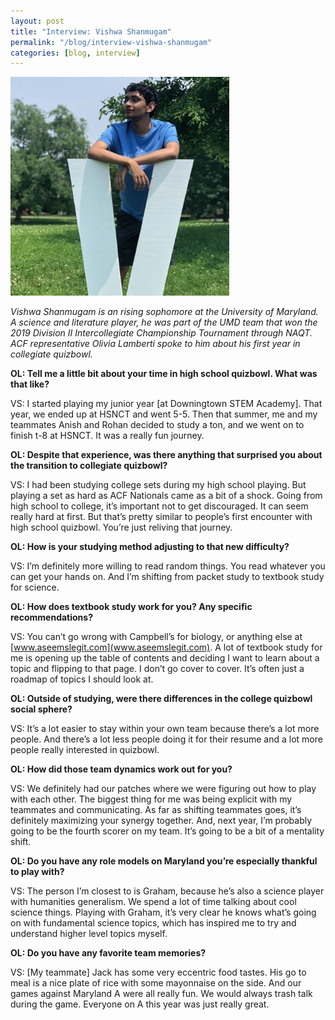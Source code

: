 ```yaml
---
layout: post
title: "Interview: Vishwa Shanmugam"
permalink: "/blog/interview-vishwa-shanmugam"
categories: [blog, interview]
---
```


<img src="/blog/images/vishwa-shanmugam.jpg" style="width:350px;"/>

*Vishwa Shanmugam is an rising sophomore at the University of Maryland. A science and literature player, he was part of the UMD team that won the 2019 Division II Intercollegiate Championship Tournament through NAQT. ACF representative Olivia Lamberti spoke to him about his first year in collegiate quizbowl.*

**OL: Tell me a little bit about your time in high school quizbowl. What was that like?**

VS: I started playing my junior year [at Downingtown STEM Academy]. That year, we ended up at HSNCT and went 5-5. Then that summer, me and my teammates Anish and Rohan decided to study a ton, and we went on to finish t-8 at HSNCT. It was a really fun journey.

**OL: Despite that experience, was there anything that surprised you about the transition to collegiate quizbowl?**

VS: I had been studying college sets during my high school playing. But playing a set as hard as ACF Nationals came as a bit of a shock. Going from high school to college, it’s important not to get discouraged. It can seem really hard at first. But that’s pretty similar to people’s first encounter with high school quizbowl. You’re just reliving that journey.

**OL: How is your studying method adjusting to that new difficulty?**

VS: I’m definitely more willing to read random things. You read whatever you can get your hands on. And I’m shifting from packet study to textbook study for science.

**OL: How does textbook study work for you? Any specific recommendations?**

VS: You can’t go wrong with Campbell’s for biology, or anything else at [www.aseemslegit.com](www.aseemslegit.com). A lot of textbook study for me is opening up the table of contents and deciding I want to learn about a topic and flipping to that page. I don’t go cover to cover. It’s often just a roadmap of topics I should look at.

**OL: Outside of studying, were there differences in the college quizbowl social sphere?**

VS: It’s a lot easier to stay within your own team because there’s a lot more people. And there’s a lot less people doing it for their resume and a lot more people really interested in quizbowl.

**OL: How did those team dynamics work out for you?**

VS: We definitely had our patches where we were figuring out how to play with each other. The biggest thing for me was being explicit with my teammates and communicating. As far as shifting teammates goes, it’s definitely maximizing your synergy together. And, next year, I’m probably going to be the fourth scorer on my team. It’s going to be a bit of a mentality shift.

**OL: Do you have any role models on Maryland you’re especially thankful to play with?**

VS: The person I’m closest to is Graham, because he’s also a science player with humanities generalism. We spend a lot of time talking about cool science things. Playing with Graham, it’s very clear he knows what’s going on with fundamental science topics, which has inspired me to try and understand higher level topics myself.

**OL: Do you have any favorite team memories?**

VS: [My teammate] Jack has some very eccentric food tastes. His go to meal is a nice plate of rice with some mayonnaise on the side. And our games against Maryland A were all really fun. We would always trash talk during the game. Everyone on A this year was just really great.



